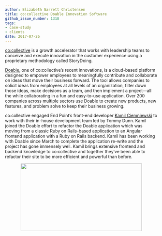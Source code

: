 ```yaml
---
author: Elizabeth Garrett Christensen
title: co:collective Doable Innovation Software
github_issue_number: 1318
tags:
- case-study
- clients
date: 2017-07-26
---
```


[co:collective](http://www.cocollective.com/) is a growth accelerator that works with leadership teams to conceive and execute innovation in the customer experience using a proprietary methodology called StoryDoing.

[Doable](https://www.doable.com/), one of co:collective’s recent innovations, is a cloud-based platform designed to empower employees to meaningfully contribute and collaborate on ideas that move their business forward. The tool allows companies to solicit ideas from employees at all levels of an organization, filter down those ideas, make decisions as a team, and then implement a project—​all the while collaborating in a fun and easy-to-use application. Over 200 companies across multiple sectors use Doable to create new products, new features, and problem solve to keep their business growing.

co:collective engaged End Point’s front-end developer [Kamil Ciemniewski](/blog/authors/kamil-ciemniewski/) to work with their in-house development team led by Tommy Dunn. Kamil joined the Doable effort to refactor the Doable application which was moving from a classic Ruby on Rails-based application to an Angular frontend application with a Ruby on Rails backend. Kamil has been working with Doable since March to complete the application re-write and the project has gone immensely well. Kamil brings extensive frontend and backend knowledge to co:collective and together they’ve been able to refactor their site to be more efficient and powerful than before.

<div class="separator" style="clear: both; text-align: center;"><a href="/blog/2017/07/cocollective-doable-innovation-software/image-0-big.png" imageanchor="1" style="margin-left: 1em; margin-right: 1em;"><img border="0" data-original-height="890" data-original-width="1600" height="223" src="/blog/2017/07/cocollective-doable-innovation-software/image-0.png" width="400"/></a></div>
